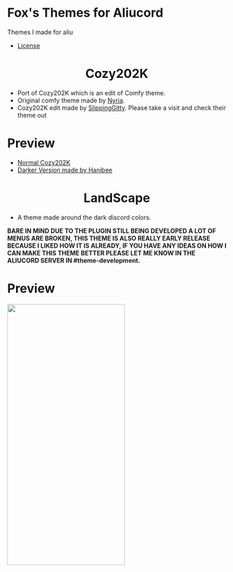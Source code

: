 # Fox's Themes for Aliucord
Themes I made for aliu
* [License](https://github.com/GangsterFox/AliuFox-themes/blob/main/LICENSE)

<h1 align="center">Cozy202K</h1>

* Port of Cozy202K which is an edit of Comfy theme.
* Original comfy theme made by [Nyria](https://github.com/NYRI4/Comfy). 
* Cozy202K edit made by [SlippingGitty](https://github.com/SlippingGitty/Cozy202K). Please take a visit and check their theme out

# Preview
* [Normal Cozy202K](https://cdn.discordapp.com/attachments/590317150959566849/871493267492069456/1626554812213_1.png)
* [Darker Version made by Hanibee](https://cdn.discordapp.com/attachments/590317150959566849/872122187509805066/Screenshot_20210803-162204.jpg)

<h1 align="center">LandScape</h1>

* A theme made around the dark discord colors. 


**BARE IN MIND DUE TO THE PLUGIN STILL BEING DEVELOPED A LOT OF MENUS ARE BROKEN, THIS THEME IS ALSO REALLY EARLY RELEASE BECAUSE I LIKED HOW IT IS ALREADY, IF YOU HAVE ANY IDEAS ON HOW I CAN MAKE THIS THEME BETTER PLEASE LET ME KNOW IN THE ALIUCORD SERVER IN #theme-development.**


# Preview
<img src="https://cdn.discordapp.com/attachments/590317150959566849/874287908318756874/Screenshot_20210809-154744.jpg" width="270" height="600">
